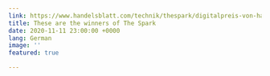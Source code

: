 ```yaml
---
link: https://www.handelsblatt.com/technik/thespark/digitalpreis-von-handelsblatt-und-mckinsey-platz-3-wunder-mobility-software-fuer-die-verkehrswende/26617648-4.html?ticket=ST-3083898-DE5wDlMnj1pnhfmM6lE5-ap5
title: These are the winners of The Spark
date: 2020-11-11 23:00:00 +0000
lang: German
image: ''
featured: true

---
```

